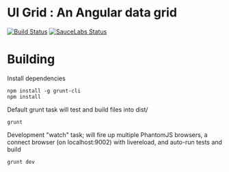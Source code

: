 # UI Grid : An Angular data grid

[![Build Status](https://api.travis-ci.org/angular-ui/ng-grid.png?branch=3.0)](https://travis-ci.org/angular-ui/ng-grid)
[![SauceLabs Status](https://saucelabs.com/u/nggrid)](https://saucelabs.com/u/nggrid)

# Building

Install dependencies

    npm install -g grunt-cli
    npm install

Default grunt task will test and build files into dist/

    grunt

Development "watch" task; will fire up multiple PhantomJS browsers, a connect browser (on localhost:9002) with livereload, and auto-run tests and build

    grunt dev

